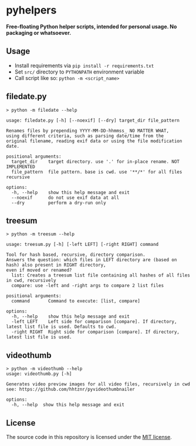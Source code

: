 # pyhelpers

**Free-floating Python helper scripts, intended for personal usage. No packaging or whatsoever.**

## Usage

- Install requirements via `pip install -r requirements.txt`
- Set `src/` directory to `PYTHONPATH` environment variable
- Call script like so: `python -m <script_name>`

## filedate.py

```
> python -m filedate --help

usage: filedate.py [-h] [--noexif] [--dry] target_dir file_pattern

Renames files by prepending YYYY-MM-DD-hhmmss_ NO MATTER WHAT,
using different criteria, such as parsing date/time from the
original filename, reading exif data or using the file modification date.

positional arguments:
  target_dir    target directory. use '.' for in-place rename. NOT IMPLEMENTED
  file_pattern  file pattern. base is cwd. use '**/*' for all files recursive

options:
  -h, --help    show this help message and exit
  --noexif      do not use exif data at all
  --dry         perform a dry-run only
```

## treesum

```
> python -m treesum --help

usage: treesum.py [-h] [-left LEFT] [-right RIGHT] command

Tool for hash based, recursive, directory comparison.
Answers the question: which files in LEFT directory are (based on hash) also present in RIGHT directory,
even if moved or renamed?
  list: Creates a treesum list file containing all hashes of all files in cwd, recursively
  compare: use -left and -right args to compare 2 list files

positional arguments:
  command       Command to execute: [list, compare]

options:
  -h, --help    show this help message and exit
  -left LEFT    Left side for comparison [compare]. If directory, latest list file is used. Defaults to cwd.
  -right RIGHT  Right side for comparison [compare]. If directory, latest list file is used.
```

## videothumb

```
> python -m videothumb --help
usage: videothumb.py [-h]

Generates video preview images for all video files, recursively in cwd
see: https://github.com/hhtznr/pyvideothumbnailer

options:
  -h, --help  show this help message and exit
```

## License

The source code in this repository is licensed under the [MIT license](LICENSE.txt).
